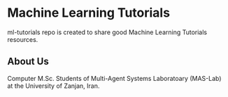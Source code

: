 # Machine Learning Tutorials
ml-tutorials repo is created to share good Machine Learning Tutorials resources.

## About Us
Computer M.Sc. Students of Multi-Agent Systems Laboratoary (MAS-Lab) at the University of Zanjan, Iran.
